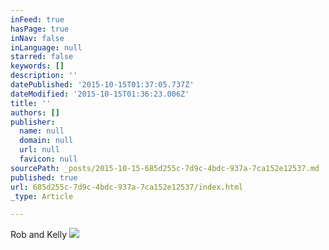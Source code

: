 ```yaml
---
inFeed: true
hasPage: true
inNav: false
inLanguage: null
starred: false
keywords: []
description: ''
datePublished: '2015-10-15T01:37:05.737Z'
dateModified: '2015-10-15T01:36:23.006Z'
title: ''
authors: []
publisher:
  name: null
  domain: null
  url: null
  favicon: null
sourcePath: _posts/2015-10-15-685d255c-7d9c-4bdc-937a-7ca152e12537.md
published: true
url: 685d255c-7d9c-4bdc-937a-7ca152e12537/index.html
_type: Article

---
```

Rob and Kelly
![](https://the-grid-user-content.s3-us-west-2.amazonaws.com/00172a22-6c40-49fb-b335-144dc0de6fd9.jpg)